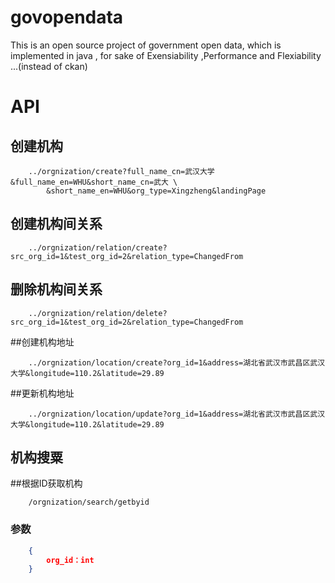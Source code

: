 # govopendata
This is an open source project of government open data, which is implemented in java , for sake of Exensiability ,Performance and Flexiability ...(instead of ckan)

# API
## 创建机构
```
	../orgnization/create?full_name_cn=武汉大学&full_name_en=WHU&short_name_cn=武大 \
		&short_name_en=WHU&org_type=Xingzheng&landingPage
```
##	创建机构间关系
```
	../orgnization/relation/create?src_org_id=1&test_org_id=2&relation_type=ChangedFrom
```

##	删除机构间关系
```
	../orgnization/relation/delete?src_org_id=1&test_org_id=2&relation_type=ChangedFrom
```


##创建机构地址
```
	../orgnization/location/create?org_id=1&address=湖北省武汉市武昌区武汉大学&longitude=110.2&latitude=29.89
```

##更新机构地址
```
	../orgnization/location/update?org_id=1&address=湖北省武汉市武昌区武汉大学&longitude=110.2&latitude=29.89
```

## 机构搜粟

##根据ID获取机构
```
	/orgnization/search/getbyid
```
###	参数
```json
	{
		org_id：int
	}
	
```